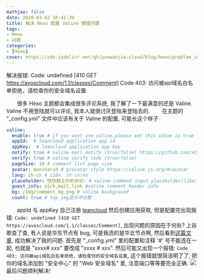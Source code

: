 ```yaml
---
mathjax: false
date: 2020-03-02 10:41:39
title: 解决 Hexo 配置 Valine 报错问题
tags:
- Hexo
- 问题
categories:
- [Hexo]
cover: https://cdn.jsdelivr.net/gh/yunwanjia-cloud/blog/hexo/problem_in_Valine/problem_in_Valine.jpg
---
```

解决报错:
Code: undefined [410 GET https://avoscloud.com/1.1/classes/Comment]
Code 403: 访问被api域名白名单拒绝，请检查你的安全域名设置
<!-- more -->
　　很多 Hexo 主题都会集成很多评论系统, 我了解了一下最满意的还是 Valine. Valine 不用登陆就可以评论, 我本人就很讨厌登陆来登陆去的.
　　在主题的 "_config.yml" 文件中应该有关于 Valine 的配置, 可能长这个样子
```yaml
valine:
  enable: true # if you want use valine,please set this value is true
  appId:  # leancloud application app id
  appKey:  # leancloud application app key
  notify: true # valine mail notify (true/false) https://github.com/xCss/Valine/wiki
  verify: true # valine verify code (true/false)
  pageSize: 10 # comment list page size
  avatar: monsterid # gravatar style https://valine.js.org/#/avatar
  lang: zh-cn # i18n: zh-cn/en
  placeholder: 快快献上你的评论~ # valine comment input placeholder(like: Please leave your footprints )
  guest_info: nick,mail,link #valine comment header info
  bg: /img/comment_bg.png # valine background
  count: true # top_img显示评论数
```
　　appId 与 appKey 自己注册 [leancloud](https://www.leancloud.cn/) 然后创建应用获取, 但是配置完出现报错: `Code: undefined [410 GET https://avoscloud.com/1.1/classes/Comment]`, 出现问题的原因在于何处? 上谷歌查了查, 有人说是华东节点有 bug, 可是我选的是华北节点啊, 然后看到[这篇文章](https://rightofriver.github.io/2019/10/30/ValineBug1/#fn:3), 成功解决了我的问题. 首先是 "_config.yml" 里的配置和注释 '#' 号不能连在一起, 也就是 "xxxx# xxx" 要改成 "xxxx # xxx".
然后可能又出现一个报错: `Code 403: 访问被api域名白名单拒绝，请检查你的安全域名设置`, 这个报错就很简洁明了了, 把你的域名添加到 "安全中心" 的 "Web 安全域名" 里, 注意端口等等要完全正确.
![](https://cdn.jsdelivr.net/gh/yunwanjia-cloud/blog/hexo/problem_in_Valine/1.png)
　　最后问题顺利解决!